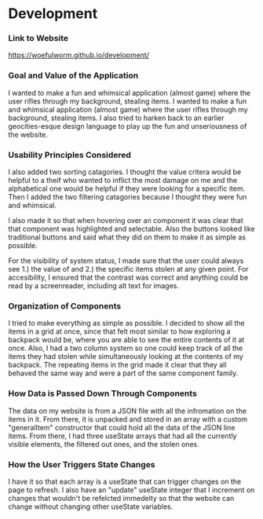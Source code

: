 # Development

### Link to Website
https://woefulworm.github.io/development/

### Goal and Value of the Application
I wanted to make a fun and whimsical application (almost game) where the user rifles through my background, stealing items.
I wanted to make a fun and whimsical application (almost game) where the user rifles through my background, stealing items. I also tried to harken back to an earlier geocities-esque design language to play up the fun and unseriousness of the website.

### Usability Principles Considered
I also added two sorting catagories. I thought the value critera would be helpful to a theif who wanted to inflict the most damage on me and the alphabetical one would be helpful if they were looking for a specific item. Then I added the two filtering catagories because I thought they were fun and whimsical. 

I also made it so that when hovering over an component it was clear that that component was highlighted and selectable. Also the buttons looked like traditional buttons and said what they did on them to make it as simple as possible.

For the visibility of system status, I made sure that the user could always see 1.) the value of and 2.) the specific items stolen at any given point. For accesibility, I ensured that the contrast was correct and anything could be read by a screenreader, including alt text for images.

### Organization of Components
I tried to make everything as simple as possible. I decided to show all the items in a grid at once, since that felt most similar to how exploring a backpack would be, where you are able to see the entire contents of it at once. Also, I had a two column system so one could keep track of all the items they had stolen while simultaneously looking at the contents of my backpack. The repeating items in the grid made it clear that they all behaved the same way and were a part of the same component family.

### How Data is Passed Down Through Components
The data on my website is from a JSON file with all the infromation on the items in it. From there, it is unpacked and stored in an array with a custom "generalItem" constructor that could hold all the data of the JSON line items. From there, I had three useState arrays that had all the currently visible elements, the filtered out ones, and the stolen ones. 

### How the User Triggers State Changes

I have it so that each array is a useState that can trigger changes on the page to refresh. I also have an "update" useState integer that I increment on changes that wouldn't be refelcted immedelty so that the website can change without changing other useState variables.
